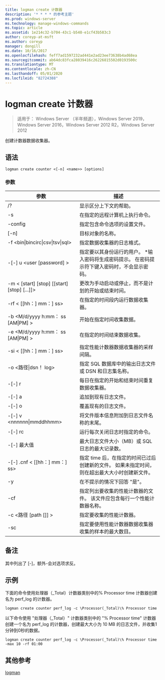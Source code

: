 ```yaml
---
title: logman create 计数器
description: '* * * * 的参考主题'
ms.prod: windows-server
ms.technology: manage-windows-commands
ms.topic: article
ms.assetid: 1e214c32-b704-43c1-b548-e1cf43b583c3
author: coreyp-at-msft
ms.author: coreyp
manager: dongill
ms.date: 10/16/2017
ms.openlocfilehash: feff7ad1597232ad441e2ad23ee73638b4ad68ea
ms.sourcegitcommit: ab64dc83fca28039416c26226815502d0193500c
ms.translationtype: MT
ms.contentlocale: zh-CN
ms.lasthandoff: 05/01/2020
ms.locfileid: "82724388"
---
```

# <a name="logman-create-counter"></a>logman create 计数器

> 适用于： Windows Server （半年频道），Windows Server 2019，Windows Server 2016，Windows Server 2012 R2，Windows Server 2012

创建计数器数据收集器。  

## <a name="syntax"></a>语法  
```  
logman create counter <[-n] <name>> [options]  
```  
### <a name="parameters"></a>参数  

|                    参数                     |                                                                               描述                                                                               |
|--------------------------------------------------|-------------------------------------------------------------------------------------------------------------------------------------------------------------------------|
|                        /?                        |                                                                    显示区分上下文的帮助。                                                                     |
|                -s<computer name>                |                                                          在指定的远程计算机上执行命令。                                                          |
|                 -config <value>                  |                                                         指定包含命令选项的设置文件。                                                         |
|                   [-n]<name>                    |                                                                       目标对象的名称。                                                                        |
| -f <bin&#124;bincirc&#124;csv&#124;tsv&#124;sql> |                                                            指定数据收集器的日志格式。                                                             |
|             -[-] u <user [password] >              | 指定要以其身份运行的用户。 \*输入密码将生成密码提示。 在密码提示符下键入密码时，不会显示密码。 |
|    -m < [start] [stop] [[start] [stop] [...]]>    |                                                更改为手动启动或停止，而不是计划的开始或结束时间。                                                 |
|                -rf < [[hh：] mm：] ss>                |                                                        在指定的时间段内运行数据收集器。                                                         |
|        -b <M/d/yyyy h:mm： ss [AM&#124;PM] >         |                                                              开始在指定时间收集数据。                                                               |
|        -e <M/d/yyyy h:mm： ss [AM&#124;PM] >         |                                                               在指定的时间结束数据收集。                                                                |
|                -si < [[hh：] mm：] ss>                |                                                 指定性能计数器数据收集器的采样间隔。                                                  |
|              -o <路径&#124;dsn！ log>              |                                              指定 SQL 数据库中的输出日志文件或 DSN 和日志集名称。                                               |
|                      -[-] r                       |                                                  每日在指定的开始和结束时间重复数据收集器。                                                  |
|                      -[-] a                       |                                                                     追加到现有日志文件。                                                                     |
|                      -[-] o                      |                                                                     覆盖现有的日志文件。                                                                     |
|           -[-] v <nnnnnn&#124;mmddhhmm>           |                                                   将文件版本信息附加到日志文件名称的末尾。                                                   |
|                  -[-] rc<task>                   |                                                         运行每次关闭日志时指定的命令。                                                          |
|                 -[-] 最大值 <value>                  |                                                 最大日志文件大小（MB）或 SQL 日志的最大记录数。                                                  |
|              -[-] .cnf < [[hh：] mm：] ss>              |     指定 time 后，在指定的时间已过后创建新的文件。 如果未指定时间，则在超出最大大小时创建新文件。     |
|                        -y                        |                                                             在不提示的情况下回答 "是"。                                                              |
|                  -cf<filename>                  |                       指定列出要收集的性能计数器的文件。 该文件应包含每行一个性能计数器名称。                        |
|               -c <路径 [path []] >               |                                                              指定要收集的性能计数器。                                                               |
|                   -sc <value>                    |                                      指定要使用性能计数器数据收集器收集的样本的最大数目。                                      |

## <a name="remarks"></a>备注  
其中列出了 [-]，额外-会对选项求反。  
## <a name="examples"></a>示例  
下面的命令使用处理器（_Total）计数器类别中的% Processor time 计数器创建名为 perf_log 的计数器。  
```  
logman create counter perf_log -c \Processor(_Total)\% Processor time  
```  
以下命令使用 "处理器（_Total）" 计数器类别中的 "% Processor time" 计数器创建一个名为 perf_log 的计数器，创建最大大小为 10 MB 的日志文件，并收集1分钟到0秒的数据。  
```  
logman create counter perf_log -c \Processor(_Total)\% Processor time -max 10 -rf 01:00  
```  
## <a name="additional-references"></a>其他参考  
[logman](logman.md)  
